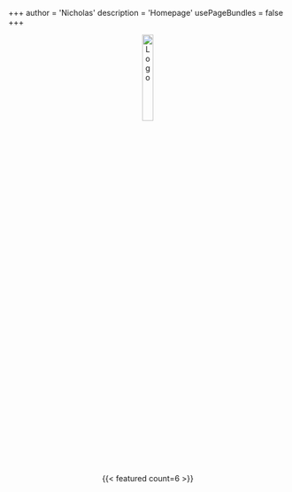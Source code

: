 +++
author = 'Nicholas'
description = 'Homepage'
usePageBundles = false
+++
<br>
<p style="text-align:center;"><img src="https://i.ibb.co/2qngtJf/Tech-Relay-3.png" alt="Logo" height="20%" width="20%"></p>

<div style="text-align: center;">
{{< featured count=6 >}}
</div>